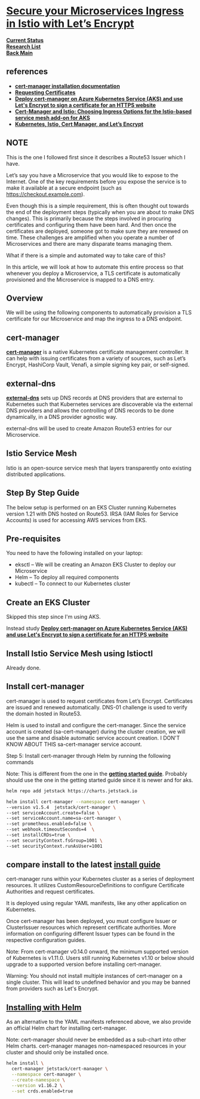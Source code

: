 # **[Secure your Microservices Ingress in Istio with Let’s Encrypt](https://invisibl.io/blog/secure-your-microservices-ingress-in-istio-with-lets-encrypt/)**

**[Current Status](../../../../development/status/weekly/current_status.md)**\
**[Research List](../../../research_list.md)**\
**[Back Main](../../../../README.md)**

## references

- **[cert-manager installation documentation](https://cert-manager.io/docs/installation/kubernetes/)**
- **[Requesting Certificates](https://cert-manager.io/docs/usage/)**
- **[Deploy cert-manager on Azure Kubernetes Service (AKS) and use Let's Encrypt to sign a certificate for an HTTPS website](https://cert-manager.io/docs/tutorials/getting-started-aks-letsencrypt/)**
- **[Cert-Manager and Istio: Choosing Ingress Options for the Istio-based service mesh add-on for AKS](https://medium.com/microsoftazure/cert-manager-and-istio-choosing-ingress-options-for-the-istio-based-service-mesh-add-on-for-aks-c633c97fa4f2)**
- **[Kubernetes, Istio, Cert Manager, and Let’s Encrypt](https://medium.com/@rd.petrusek/kubernetes-istio-cert-manager-and-lets-encrypt-c3e0822a3aaf)**

## NOTE

This is the one I followed first since it describes a Route53 Issuer which I have.

Let’s say you have a Microservice that you would like to expose to the Internet. One of the key requirements before you expose the service is to make it available at a secure endpoint (such as <https://checkout.example.com>).

Even though this is a simple requirement, this is often thought out towards the end of the deployment steps (typically when you are about to make DNS changes). This is primarily because the steps involved in procuring certificates and configuring them have been hard. And then once the certificates are deployed, someone got to make sure they are renewed on time. These challenges are amplified when you operate a number of Microservices and there are many disparate teams managing them.

What if there is a simple and automated way to take care of this?

In this article, we will look at how to automate this entire process so that whenever you deploy a Microservice, a TLS certificate is automatically provisioned and the Microservice is mapped to a DNS entry.

## Overview

We will be using the following components to automatically provision a TLS certificate for our Microservice and map the ingress to a DNS endpoint.

## cert-manager

**[cert-manager](https://cert-manager.io/docs/installation/supported-releases/)** is a native Kubernetes certificate management controller. It can help with issuing certificates from a variety of sources, such as Let’s Encrypt, HashiCorp Vault, Venafi, a simple signing key pair, or self-signed.

## external-dns

**[external-dns](https://github.com/kubernetes-sigs/external-dns)** sets up DNS records at DNS providers that are external to Kubernetes such that Kubernetes services are discoverable via the external DNS providers and allows the controlling of DNS records to be done dynamically, in a DNS provider agnostic way.

external-dns will be used to create Amazon Route53 entries for our Microservice.

## Istio Service Mesh

Istio is an open-source service mesh that layers transparently onto existing distributed applications.

## Step By Step Guide

The below setup is performed on an EKS Cluster running Kubernetes version 1.21 with DNS hosted on Route53. IRSA (IAM Roles for Service Accounts) is used for accessing AWS services from EKS.

## Pre-requisites

You need to have the following installed on your laptop:

- eksctl – We will be creating an Amazon EKS Cluster to deploy our Microservice
- Helm – To deploy all required components
- kubectl – To connect to our Kubernetes cluster

## Create an EKS Cluster

Skipped this step since I'm using AKS.

Instead study **[Deploy cert-manager on Azure Kubernetes Service (AKS) and use Let's Encrypt to sign a certificate for an HTTPS website](getting_started_aks_lets_encrypt.md)**

## Install Istio Service Mesh using Istioctl

Already done.

## Install cert-manager

cert-manager is used to request certificates from Let’s Encrypt. Certificates are issued and renewed automatically. DNS-01 challenge is used to verify the domain hosted in Route53.

Helm is used to install and configure the cert-manager. Since the service account is created (sa-cert-manager) during the cluster creation, we will use the same and disable automatic service account creation. I DON'T KNOW ABOUT THIS sa-cert-manager service account.

Step 5: Install cert-manager through Helm by running the following commands

Note: This is different from the one in the **[getting started guide](./getting_started_aks_lets_encrypt.md)**. Probably should use the one in the getting started guide since it is newer and for aks.

```bash
helm repo add jetstack https://charts.jetstack.io

helm install cert-manager --namespace cert-manager \
--version v1.5.4  jetstack/cert-manager \
--set serviceAccount.create=false \
--set serviceAccount.name=sa-cert-manager \
--set prometheus.enabled=false \
--set webhook.timeoutSeconds=4  \
--set installCRDs=true \
--set securityContext.fsGroup=1001 \
--set securityContext.runAsUser=1001
```

## compare install to the latest **[install guide](https://cert-manager.io/docs/installation/)**

cert-manager runs within your Kubernetes cluster as a series of deployment resources. It utilizes CustomResourceDefinitions to configure Certificate Authorities and request certificates.

It is deployed using regular YAML manifests, like any other application on Kubernetes.

Once cert-manager has been deployed, you must configure Issuer or ClusterIssuer resources which represent certificate authorities. More information on configuring different Issuer types can be found in the respective configuration guides.

Note: From cert-manager v0.14.0 onward, the minimum supported version of Kubernetes is v1.11.0. Users still running Kubernetes v1.10 or below should upgrade to a supported version before installing cert-manager.

Warning: You should not install multiple instances of cert-manager on a single cluster. This will lead to undefined behavior and you may be banned from providers such as Let's Encrypt.

## **[Installing with Helm](https://cert-manager.io/docs/installation/helm/)**

As an alternative to the YAML manifests referenced above, we also provide an official Helm chart for installing cert-manager.

Note: cert-manager should never be embedded as a sub-chart into other Helm charts. cert-manager manages non-namespaced resources in your cluster and should only be installed once.

```bash
helm install \
  cert-manager jetstack/cert-manager \
  --namespace cert-manager \
  --create-namespace \
  --version v1.16.2 \
  --set crds.enabled=true
```
